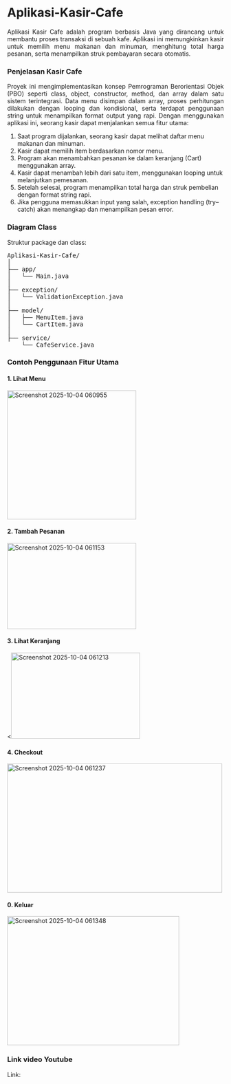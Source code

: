<h1>Aplikasi-Kasir-Cafe</h1>
<div align="Justify">Aplikasi Kasir Cafe adalah program berbasis Java yang dirancang untuk membantu proses transaksi di sebuah kafe. Aplikasi ini memungkinkan kasir untuk memilih menu makanan dan minuman, menghitung total harga pesanan, serta menampilkan struk pembayaran secara otomatis.</div>
<h3>Penjelasan Kasir Cafe</h3>
<div align="Justify">Proyek ini mengimplementasikan konsep Pemrograman Berorientasi Objek (PBO) seperti class, object, constructor, method, dan array dalam satu sistem terintegrasi. Data menu disimpan dalam array, proses perhitungan dilakukan dengan looping dan kondisional, serta terdapat penggunaan string untuk menampilkan format output yang rapi.
Dengan menggunakan aplikasi ini, seorang kasir dapat menjalankan semua fitur utama:</div>
  
1. Saat program dijalankan, seorang kasir dapat melihat daftar menu makanan dan minuman.
2. Kasir dapat memilih item berdasarkan nomor menu.
3. Program akan menambahkan pesanan ke dalam keranjang (Cart) menggunakan array.
4. Kasir dapat menambah lebih dari satu item, menggunakan looping untuk melanjutkan pemesanan.
5. Setelah selesai, program menampilkan total harga dan struk pembelian dengan format string rapi.
6. Jika pengguna memasukkan input yang salah, exception handling (try–catch) akan menangkap dan menampilkan pesan error.

<h3>Diagram Class</h3>
Struktur package dan class:
<pre>Aplikasi-Kasir-Cafe/
│
├── app/
│   └── Main.java                
│
├── exception/
│   └── ValidationException.java 
│
├── model/
│   ├── MenuItem.java                   
│   └── CartItem.java               
│
├── service/
    └── CafeService.java</pre>
<h3>Contoh Penggunaan Fitur Utama</h3>
<h4>1. Lihat Menu</h4>
<img width="300" height="300" alt="Screenshot 2025-10-04 060955" src="https://github.com/user-attachments/assets/0b5e5660-e064-4f71-b17b-630b8aa0cd31" />
<h4>2. Tambah Pesanan</h4>
<img width="300" height="200" alt="Screenshot 2025-10-04 061153" src="https://github.com/user-attachments/assets/628bb06f-04c6-4644-b1a3-27ac8c6630f1" />
<h4>3. Lihat Keranjang</h4>
<<img width="300" height="200" alt="Screenshot 2025-10-04 061213" src="https://github.com/user-attachments/assets/5d51a7fa-b377-47b4-a9cf-2d5adb8f0761" />
<h4>4. Checkout</h4>
<img width="500" height="300" alt="Screenshot 2025-10-04 061237" src="https://github.com/user-attachments/assets/ed1d84bc-a37e-48dc-bbc8-450fad838a32" />
<h4>0. Keluar</h4>
<img width="400" height="300" alt="Screenshot 2025-10-04 061348" src="https://github.com/user-attachments/assets/2eadc19a-a03a-42b9-b139-51ad4343910a" />
<h3>Link video Youtube</h3>
Link:
